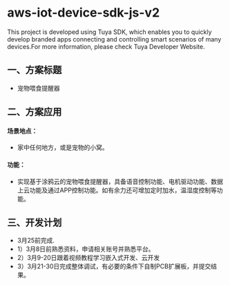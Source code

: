 # aws-iot-device-sdk-js-v2
This project is developed using Tuya SDK, which enables you to quickly develop branded apps connecting and controlling smart scenarios of many devices.For more information, please check Tuya Developer Website.

## 一、方案标题
* 宠物喂食提醒器

## 二、方案应用

#### 场景地点：
*  家中任何地方，或是宠物的小窝。
 
#### 功能：
* 实现基于涂鸦云的宠物喂食提醒器，具备语音控制功能、电机驱动功能、数据上云功能及通过APP控制功能。如有余力还可增加定时加水，温湿度控制等功能。 

## 三、开发计划
* 3月25前完成.
* 1）3月8日前熟悉资料，申请相关账号并熟悉平台。
* 2）3月9-20日跟着视频教程学习嵌入式开发、云开发
* 3）3月21-30日完成整体调试，有必要的条件下自制PCB扩展板，并提交结果。
